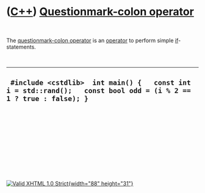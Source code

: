 



 

 

 

 

 

([C++](Cpp.htm)) [Questionmark-colon operator](CppOperatorQuestionmarkColon.htm)
================================================================================

 

The [questionmark-colon operator](CppOperatorQuestionmarkColon.htm) is
an [operator](CppOperator.htm) to perform simple
[if](CppIf.htm)-statements.

 

  --------------------------------------------------------------------------------------------------------------------
  ` #include <cstdlib>  int main() {   const int i = std::rand();   const bool odd = (i % 2 == 1 ? true : false); }`
  --------------------------------------------------------------------------------------------------------------------

 

 

 

 

 





 

[![Valid XHTML 1.0 Strict](valid-xhtml10.png){width="88"
height="31"}](http://validator.w3.org/check?uri=referer)
